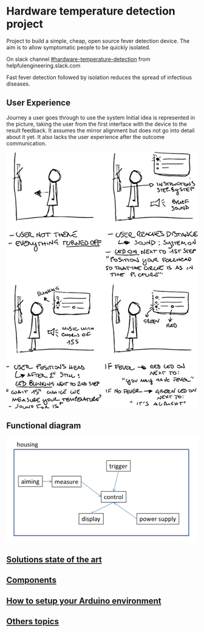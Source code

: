 # Hardware temperature detection project

Project to build a simple, cheap, open source fever detection device. The aim is to allow symptomatic people to be quickly isolated.

On slack channel [#hardware-temperature-detection](https://app.slack.com/client/TUTSYURT3/CVCEV2V0V/thread/CV96HC6DN-1584885987.479600) from helpfulengineering.slack.com

Fast fever detection followed by isolation reduces the spread of infectious diseases.

## User Experience

Journey a user goes through to use the system
Initial idea is represented in the picture, taking the user from the first interface with the device to the result feedback. 
It assumes the mirror alignment but does not go into detail about it yet. 
It also lacks the user experience after the outcome communication. 

![UX](documentation/images/Uxv2.jpeg)

## Functional diagram

![diagram](documentation/images/Functional_diagramm_of_the_temperature_detection.png)

## [Solutions state of the art](documentation/state-of-the-art.md)

## [Components](documentation/components.md)

## [How to setup your Arduino environment](documentation/setup.md)

## [Others topics](documentation/others.md)





